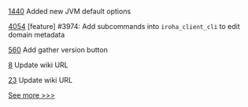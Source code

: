 
[1440](https://github.com/hyperledger/besu-docs/pull/1440) Added new JVM default options

[4054](https://github.com/hyperledger/iroha/pull/4054) [feature] #3974: Add subcommands into `iroha_client_cli` to edit domain metadata

[560](https://github.com/hyperledger-labs/fabric-operations-console/pull/560) Add gather version button

[8](https://github.com/hyperledger-labs/agora-unknown_order/pull/8) Update wiki URL

[23](https://github.com/hyperledger-labs/agora-glass_pumpkin/pull/23) Update wiki URL


[See more >>>](https://start-here.hyperledger.org/pull-requests)
